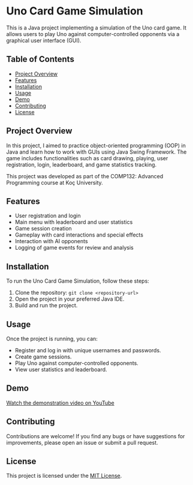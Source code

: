 # Uno Card Game Simulation

This is a Java project implementing a simulation of the Uno card game. It allows users to play Uno against computer-controlled opponents via a graphical user interface (GUI).

## Table of Contents

- [Project Overview](#project-overview)
- [Features](#features)
- [Installation](#installation)
- [Usage](#usage)
- [Demo](#demo)
- [Contributing](#contributing)
- [License](#license)

## Project Overview

In this project, I aimed to practice object-oriented programming (OOP) in Java and learn how to work with GUIs using Java Swing Framework. The game includes functionalities such as card drawing, playing, user registration, login, leaderboard, and game statistics tracking.

This project was developed as part of the COMP132: Advanced Programming course at Koç University.

## Features

- User registration and login
- Main menu with leaderboard and user statistics
- Game session creation
- Gameplay with card interactions and special effects
- Interaction with AI opponents
- Logging of game events for review and analysis

## Installation

To run the Uno Card Game Simulation, follow these steps:

1. Clone the repository: `git clone <repository-url>`
2. Open the project in your preferred Java IDE.
3. Build and run the project.

## Usage

Once the project is running, you can:

- Register and log in with unique usernames and passwords.
- Create game sessions.
- Play Uno against computer-controlled opponents.
- View user statistics and leaderboard.

## Demo

[Watch the demonstration video on YouTube](<youtube-video>)

## Contributing

Contributions are welcome! If you find any bugs or have suggestions for improvements, please open an issue or submit a pull request.

## License

This project is licensed under the [MIT License](LICENSE).
